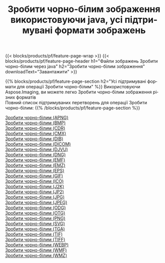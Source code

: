 ﻿---
title: Зробити чорно-бiлим зображення використовуючи java, усі підтримувані формати зображень 
weight: 3920
url: /uk/java/grayscale 
lang: uk
langdirlevel: 2
locales: zh-hans,ja,it,ru,de,es,fr,nl,id,lt,pl,pt,vi,tr,ko,zh-hant,ar,hi,th,sv,cs,uk,he
description: Використовуючи Aspose.Imaging, ви можете легко Зробити чорно-бiлим зображення використовуючи  java
---

{{< blocks/products/pf/feature-page-wrap >}}
{{< blocks/products/pf/feature-page-header h1="Файли зображень Зробити чорно-бiлим через java" h2="Зробити чорно-бiлим зображення" downloadText="Завантажити" >}}


{{% blocks/products/pf/feature-page-section  h2="Усі підтримувані формати для операції Зробити чорно-бiлим" %}}
Використовуючи Aspose.Imaging, ви можете легко Зробити чорно-бiлим зображення різних форматів
<br/>
Повний список підтримуваних перетворень для операції Зробити чорно-бiлим:
{{% /blocks/products/pf/feature-page-section %}}
<div class="container-fluid productfamilypage bg-gray">
    <div class="convertypes bg-gray agp-content section">
        <div class="container">
		<div class="row other-converters">
		    <div class='col-md-2 other-converter remove-lp remove-rp'><a href="/imaging/uk/java/grayscale/apng" >Зробити чорно-бiлим (APNG)</a></div><div class='col-md-2 other-converter remove-lp remove-rp'><a href="/imaging/uk/java/grayscale/bmp" >Зробити чорно-бiлим (BMP)</a></div><div class='col-md-2 other-converter remove-lp remove-rp'><a href="/imaging/uk/java/grayscale/cdr" >Зробити чорно-бiлим (CDR)</a></div><div class='col-md-2 other-converter remove-lp remove-rp'><a href="/imaging/uk/java/grayscale/cmx" >Зробити чорно-бiлим (CMX)</a></div><div class='col-md-2 other-converter remove-lp remove-rp'><a href="/imaging/uk/java/grayscale/dib" >Зробити чорно-бiлим (DIB)</a></div><div class='col-md-2 other-converter remove-lp remove-rp'><a href="/imaging/uk/java/grayscale/dicom" >Зробити чорно-бiлим (DICOM)</a></div><div class='col-md-2 other-converter remove-lp remove-rp'><a href="/imaging/uk/java/grayscale/djvu" >Зробити чорно-бiлим (DJVU)</a></div><div class='col-md-2 other-converter remove-lp remove-rp'><a href="/imaging/uk/java/grayscale/dng" >Зробити чорно-бiлим (DNG)</a></div><div class='col-md-2 other-converter remove-lp remove-rp'><a href="/imaging/uk/java/grayscale/emf" >Зробити чорно-бiлим (EMF)</a></div><div class='col-md-2 other-converter remove-lp remove-rp'><a href="/imaging/uk/java/grayscale/emz" >Зробити чорно-бiлим (EMZ)</a></div><div class='col-md-2 other-converter remove-lp remove-rp'><a href="/imaging/uk/java/grayscale/eps" >Зробити чорно-бiлим (EPS)</a></div><div class='col-md-2 other-converter remove-lp remove-rp'><a href="/imaging/uk/java/grayscale/gif" >Зробити чорно-бiлим (GIF)</a></div><div class='col-md-2 other-converter remove-lp remove-rp'><a href="/imaging/uk/java/grayscale/ico" >Зробити чорно-бiлим (ICO)</a></div><div class='col-md-2 other-converter remove-lp remove-rp'><a href="/imaging/uk/java/grayscale/j2k" >Зробити чорно-бiлим (J2K)</a></div><div class='col-md-2 other-converter remove-lp remove-rp'><a href="/imaging/uk/java/grayscale/jp2" >Зробити чорно-бiлим (JP2)</a></div><div class='col-md-2 other-converter remove-lp remove-rp'><a href="/imaging/uk/java/grayscale/jpg" >Зробити чорно-бiлим (JPG)</a></div><div class='col-md-2 other-converter remove-lp remove-rp'><a href="/imaging/uk/java/grayscale/jpeg" >Зробити чорно-бiлим (JPEG)</a></div><div class='col-md-2 other-converter remove-lp remove-rp'><a href="/imaging/uk/java/grayscale/odg" >Зробити чорно-бiлим (ODG)</a></div><div class='col-md-2 other-converter remove-lp remove-rp'><a href="/imaging/uk/java/grayscale/otg" >Зробити чорно-бiлим (OTG)</a></div><div class='col-md-2 other-converter remove-lp remove-rp'><a href="/imaging/uk/java/grayscale/png" >Зробити чорно-бiлим (PNG)</a></div><div class='col-md-2 other-converter remove-lp remove-rp'><a href="/imaging/uk/java/grayscale/svg" >Зробити чорно-бiлим (SVG)</a></div><div class='col-md-2 other-converter remove-lp remove-rp'><a href="/imaging/uk/java/grayscale/tga" >Зробити чорно-бiлим (TGA)</a></div><div class='col-md-2 other-converter remove-lp remove-rp'><a href="/imaging/uk/java/grayscale/tif" >Зробити чорно-бiлим (TIF)</a></div><div class='col-md-2 other-converter remove-lp remove-rp'><a href="/imaging/uk/java/grayscale/tiff" >Зробити чорно-бiлим (TIFF)</a></div><div class='col-md-2 other-converter remove-lp remove-rp'><a href="/imaging/uk/java/grayscale/webp" >Зробити чорно-бiлим (WEBP)</a></div><div class='col-md-2 other-converter remove-lp remove-rp'><a href="/imaging/uk/java/grayscale/wmf" >Зробити чорно-бiлим (WMF)</a></div><div class='col-md-2 other-converter remove-lp remove-rp'><a href="/imaging/uk/java/grayscale/wmz" >Зробити чорно-бiлим (WMZ)</a></div>
                </div>
        </div>
    </div>
</div>
<br/>

